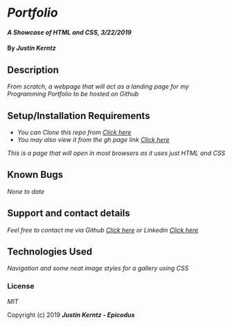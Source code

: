# _Portfolio_

#### _A Showcase of HTML and CSS, 3/22/2019_

#### By _**Justin Kerntz**_

## Description

_From scratch, a webpage that will act as a landing page for my Programming Portfolio to be hosted on Github_

## Setup/Installation Requirements

* _You can Clone this repo from [Click here](https://github.com/kerj/portfolio.git)_
* _You may also view it from the gh page link [Click here](https://kerj.github.io/portfolio/)_

_This is a page that will open in most browsers as it uses just HTML and CSS_

## Known Bugs

_None to date_

## Support and contact details

_Feel free to contact me via Github [Click here](https://github.com/kerj) or Linkedin [Click here](https://www.linkedin.com/in/kerntzj)_

## Technologies Used

_Navigation and some neat image styles for a gallery using CSS_

### License

*MIT*

Copyright (c) 2019 **_Justin Kerntz - Epicodus_**
